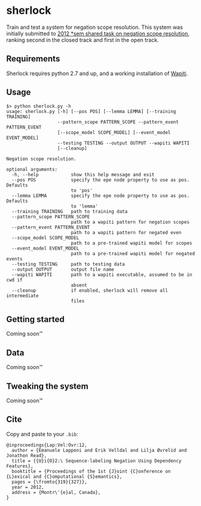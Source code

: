 # sherlock

Train and test a system for negation scope resolution. This system was initially submitted to [2012 *sem shared task on negation scope resolution](http://ixa2.si.ehu.es/starsem), ranking second in the closed track and first in the open track.

## Requirements
Sherlock requires python 2.7 and up, and a working installation of [Wapiti](https://wapiti.limsi.fr/).

## Usage

```
$> python sherlock.py -h 
usage: sherlock.py [-h] [--pos POS] [--lemma LEMMA] [--training TRAINING]
                   --pattern_scope PATTERN_SCOPE --pattern_event PATTERN_EVENT
                   [--scope_model SCOPE_MODEL] [--event_model EVENT_MODEL]
                   --testing TESTING --output OUTPUT --wapiti WAPITI
                   [--cleanup]

Negation scope resolution.

optional arguments:
  -h, --help            show this help message and exit
  --pos POS             specify the epe node property to use as pos. Defaults
                        to 'pos'
  --lemma LEMMA         specify the epe node property to use as pos. Defaults
                        to 'lemma'
  --training TRAINING   path to training data
  --pattern_scope PATTERN_SCOPE
                        path to a wapiti pattern for negation scopes
  --pattern_event PATTERN_EVENT
                        path to a wapiti pattern for negated even
  --scope_model SCOPE_MODEL
                        path to a pre-trained wapiti model for scopes
  --event_model EVENT_MODEL
                        path to a pre-trained wapiti model for negated events
  --testing TESTING     path to testing data
  --output OUTPUT       output file name
  --wapiti WAPITI       path to a wapiti executable, assumed to be in cwd if
                        absent
  --cleanup             if enabled, sherlock will remove all intermediate
                        files

```

## Getting started

Coming soon™

## Data

Coming soon™

## Tweaking the system

Coming soon™

## Cite

Copy and paste to your `.bib`:

```
@inproceedings{Lap:Vel:Ovr:12,
  author = {Emanuele Lapponi and Erik Velldal and Lilja Øvrelid and Jonathon Read},
  title = {{U}i{O}2:\ Sequence-labeling Negation Using Dependency Features},
  booktitle = {Proceedings of the 1st {J}oint {C}onference on {L}exical and {C}omputational {S}emantics},
  pages = {\fromto{319}{327}},
  year = 2012,
  address = {Montr\'{e}al, Canada},
}

```